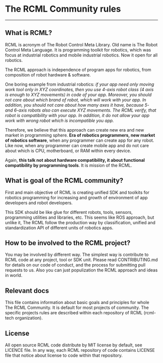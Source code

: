 # The RCML Community rules
---

## What is RCML?
RCML is acronym of The Robot Control Meta Library. Old name is The Robot Control Meta Language.
It is programming toolkit for robotics, which was focus at industrial robotics and mobile industrial robotics. Now it open for all robotics.

The RCML approach is independence of program apps for robotics, from composition of robot hardware & software.

One boring example from industrial robotics: *if your app need only moving work tool only in XYZ coordinates, then you use 4-axis robot class (4 axis is enough to XYZ movements) in code of your app. Moreover, you should not care about which brand of robot, which will work with your app. In addition, you should not care about how many axes it have, because 5- and 6-axis robots also can execute XYZ movements. The RCML verify, that robot is compatibility with your app. In addition, it do not allow your app work with wrong robot which is incompatible you app.*

Therefore, we believe that this approach can create new era and new market in programming sphere.
**Era of robotics programmers, new market of robotics software**, when any programmer can create app for any robot.
Like now, when any programmer can create mobile app and do not care about which is CPU, motherboard, or RAM within every device.

Again, **this talk not about hardware compatibility, it about functional compatibility by programming tools**.
It is mission of the RCML.

## What is goal of the RCML community?

First and main objective of RCML is creating unified SDK and toolkits for robotics programming for increasing and growth of environment of app developers and robot developers.

This SDK should be like glue for different robots, tools, sensors, programming utilities and libraries, etc.
This seems like ROS approach, but unlike it, The RCML follow the production way by classification, unified and standardization API of different units of robotics apps.

## How to be involved to the RCML project?
You may be involved by different way. The simplest way is contribute to RCML code at any project, tool or SDK unit.
Please read CONTRIBUTING.md for details on our code of conduct, and the process for submitting pull requests to us.
Also you can just populization the RCML approach and ideas in world.

## Relevant docs
This file contains information about basic goals and principles for whole The RCML Community.
It is default for most projects of community. The specific projects rules are described within each repository of RCML (rcml-tech organization).

## License
All open source RCML code distribute by MIT license by default, see LICENCE file.
In any way, each RCML repository of code contains LICENSE file that notice about license to code within that repository.
